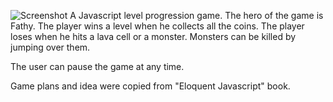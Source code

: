 ![Screenshot](https://github.com/ahmedhammad97/FathyCollectingCoins/blob/master/imgs/fathy.JPG)
A Javascript level progression game. The hero of the game is Fathy.
The player wins a level when he collects all the coins.
The player loses when he hits a lava cell or a monster.
Monsters can be killed by jumping over them.

The user can pause the game at any time.

Game plans and idea were copied from "Eloquent Javascript" book.
